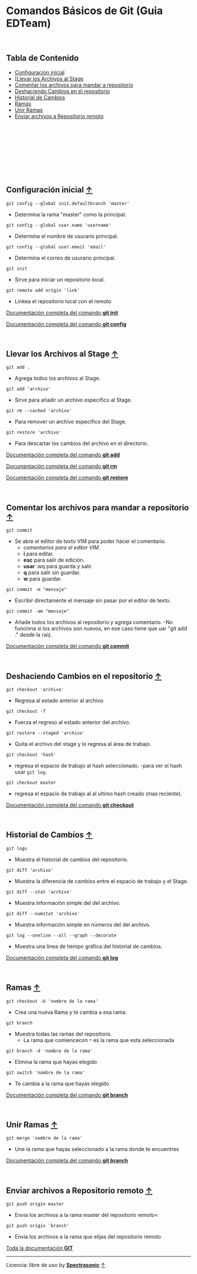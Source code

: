 # Comandos Básicos de Git (Guia EDTeam) <a id="up"/>

<br>


## Tabla de Contenido

- <a href="#1">Configuración inicial</a>
- <a href="#2">[Llevar los Archivos al Stage</a>
- <a href="#3">Comentar los archivos para mandar a repositorio</a>
- <a href="#4">Deshaciendo Cambios en el repositorio</a>
- <a href="#5">Historial de Cambios</a>
- <a href="#6">Ramas</a>
- <a href="#7">Unir Ramas</a>
- <a href="#8">Enviar archivos a Repositorio remoto</a>



<br>
<br>
<br>
<br>
<br>
<br>
<br>

<br>

## Configuración inicial <a id="1"/> <a href="#up">↑</a>


`git config --global init.defaultbranch 'master'`
- Determina la rama "master" como la principal.

`git config --global user.name 'username'`
- Determina el nombre de usurario principal.

`git config --global user.email 'email'`
- Determina el correo de usurario principal.

`git init`
- Sirve para iniciar un repositorio local.

`git remote add origin 'link'`
- Linkea el repositorio local con el remoto

[Documentación completa del comando **git init**](https://git-scm.com/docs/git-init)

[Documentación completa del comando **git config**](https://git-scm.com/docs/git-config)

<br>

## Llevar los Archivos al Stage <a id="2"/> <a href="#up">↑</a>


`git add .`
- Agrega todos los archivos al Stage.

`git add 'archivo'`
- Sirve para añadir un archivo especifico al Stage.

`git rm --cached 'archivo'`
- Para remover un archivo especifico del Stage.

`git restore 'archivo'`
- Para descartar los cambios del archivo en el directorio.

[Documentación completa del comando **git add**](https://git-scm.com/docs/git-add)

[Documentación completa del comando **git rm**](https://git-scm.com/docs/git-rm)

[Documentación completa del comando **git restore**](https://git-scm.com/docs/git-restore)

<br>

## Comentar los archivos para mandar a repositorio <a id="3"/> <a href="#up">↑</a>

`git commit`
- Se abre el editor de texto VIM para poder hacer el comentario.
	- *comentarios para el editor VIM*.
	- **i** para editar.
	- **esc** para salir de edición.
	- **usar** :wq para guarda y salir.
	- **q** para salir sin guardar.
	- **w** para guardar.

`git commit -m "mensaje"`
- Escribir directamente el mensaje sin pasar por el editor de texto.

`git commit -am "mensaje"`
- Añade todos los archivos al repositorio y agrega comentario.
	-No funciona si los archivos son nuevos, en ese caso tiene que uar "git add ." desde la raiz.

[Documentación completa del comando **git commit**](https://git-scm.com/docs/git-commit)

<br>

## Deshaciendo Cambios en el repositorio <a id="4"/> <a href="#up">↑</a>


`git checkout 'archivo'`
- Regresa al estado anterior al archivo.

`git checkout -f`
- Fuerza el regreso al estado anterior del archivo.

`git restore --staged 'archivo'`
- Quita el archivo del stage y lo regresa al área de trabajo.

`git checkout 'hash'`
- regresa el espacio de trabajo al hash seleccionado.
	-para ver el hash usar `git log`.

`git checkout master`
- regresa el espacio de trabajo al al ultimo hash creado (mas reciente).


[Documentación completa del comando **git checkout**](https://git-scm.com/docs/git-checkout)

<br>

## Historial de Cambios <a id="5"/> <a href="#up">↑</a>

`git logs`
- Muestra el historial de cambios del repositorio.

`git diff 'archivo'`
- Muestra la diferencia de cambios entre el espacio de trabajo y el Stage.

`git diff --stat 'archivo'`
- Muestra información simple del del archivo.

`git diff --numstat 'archivo'`
- Muestra información simple en números del del archivo.

`git log --oneline --all --graph --decorate`
- Muestra una linea de tiempo gráfica del historial de cambios.



[Documentación completa del comando **git log**](https://git-scm.com/docs/git-log)

<br>

## Ramas <a id="6"/> <a href="#up">↑</a>

`git checkout -b 'nombre de la rama'`
- Crea una nueva Rama y te cambia a esa rama.

`git branch`
- Muestra todas las ramas del repositorio.
	- La rama que comiencecon `*` es la rama que esta seleccionada

`git branch -d 'nombre de la rama'`
- Elimina la rama que hayas elegido

`git switch 'nombre de la rama'`
- Te cambia a la rama que hayas elegido

[Documentación completa del comando **git branch**](https://git-scm.com/docs/git-branch)

<br>


## Unir Ramas <a id="7"/> <a href="#up">↑</a>

`git merge 'nombre de la rama'`
- Une la rama que hayas seleccionado a la rama donde te encuentres


[Documentación completa del comando **git branch**](https://git-scm.com/docs/git-merge)


<br>

## Enviar archivos a Repositorio remoto <a id="8"/> <a href="#up">↑</a>


`git push origin master`
- Envia los archivos a la rama master del repositorio remoto<

`git push origin 'branch'`
- Envía los archivos a la rama que elijas del repositorio remoto


[Toda la documentación **GIT**](https://git-scm.com/docs)


---
Licencia: libre de uso by [**Spectrasonic**](https://twitter.com/spectrasonic117) <a href="#up">↑</a>
